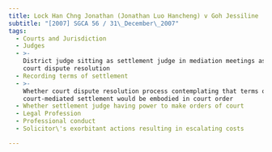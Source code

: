 ```yaml
---
title: Lock Han Chng Jonathan (Jonathan Luo Hancheng) v Goh Jessiline
subtitle: "[2007] SGCA 56 / 31\_December\_2007"
tags:
  - Courts and Jurisdiction
  - Judges
  - >-
    District judge sitting as settlement judge in mediation meetings as part of
    court dispute resolution
  - Recording terms of settlement
  - >-
    Whether court dispute resolution process contemplating that terms of
    court-mediated settlement would be embodied in court order
  - Whether settlement judge having power to make orders of court
  - Legal Profession
  - Professional conduct
  - Solicitor\'s exorbitant actions resulting in escalating costs

---
```


